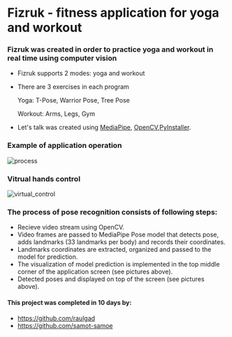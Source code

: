# Fizruk - fitness application for yoga and workout

### Fizruk was created in order to practice yoga and workout in real time using computer vision
- Fizruk supports 2 modes: yoga and workout
- There are 3 exercises in each program

    Yoga: T-Pose, Warrior Pose, Tree Pose
    
    Workout: Arms, Legs, Gym
    
- Let's talk was created using [MediaPipe](https://github.com/google/mediapipe), [OpenCV](https://github.com/opencv/opencv),[PyInstaller](https://github.com/pyinstaller/pyinstaller).


### Example of application operation
![process](static/WarriorPose.gif)

### Vitrual hands control
![virtual_control](static/hands_contol_2.gif)

### The process of pose recognition consists of following steps:
- Recieve video stream using OpenCV. 
- Video frames are passed to MediaPipe Pose model that detects pose, adds landmarks (33 landmarks per body) and records their coordinates.
- Landmarks coordinates are extracted, organized and passed to the model for prediction.
- The visualization of model prediction is implemented in the top middle corner of the application screen (see pictures above). 
- Detected poses and displayed on top of the screen (see pictures above). 


#### This project was completed in 10 days by:
- https://github.com/raulgad
- https://github.com/samot-samoe
